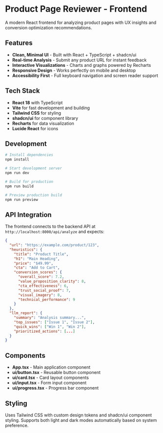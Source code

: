 # Product Page Reviewer - Frontend

A modern React frontend for analyzing product pages with UX insights and conversion optimization recommendations.

## Features

- **Clean, Minimal UI** - Built with React + TypeScript + shadcn/ui
- **Real-time Analysis** - Submit any product URL for instant feedback
- **Interactive Visualizations** - Charts and graphs powered by Recharts
- **Responsive Design** - Works perfectly on mobile and desktop
- **Accessibility First** - Full keyboard navigation and screen reader support

## Tech Stack

- **React 18** with TypeScript
- **Vite** for fast development and building
- **Tailwind CSS** for styling
- **shadcn/ui** for component library
- **Recharts** for data visualization
- **Lucide React** for icons

## Development

```bash
# Install dependencies
npm install

# Start development server
npm run dev

# Build for production
npm run build

# Preview production build
npm run preview
```

## API Integration

The frontend connects to the backend API at `http://localhost:8000/api/analyze` and expects:

```json
{
  "url": "https://example.com/product/123",
  "heuristics": {
    "title": "Product Title",
    "h1": "Main Heading",
    "price": "$49.99",
    "cta": "Add to Cart",
    "conversion_scores": {
      "overall_score": 7.2,
      "value_proposition_clarity": 8,
      "cta_effectiveness": 6,
      "trust_social_proof": 7,
      "visual_imagery": 8,
      "technical_performance": 9
    }
  },
  "llm_report": {
    "summary": "Analysis summary...",
    "top_issues": ["Issue 1", "Issue 2"],
    "quick_wins": ["Win 1", "Win 2"],
    "prioritized_actions": [...]
  }
}
```

## Components

- **App.tsx** - Main application component
- **ui/button.tsx** - Reusable button component
- **ui/card.tsx** - Card layout components
- **ui/input.tsx** - Form input component
- **ui/progress.tsx** - Progress bar component

## Styling

Uses Tailwind CSS with custom design tokens and shadcn/ui component styling. Supports both light and dark modes automatically based on system preference.